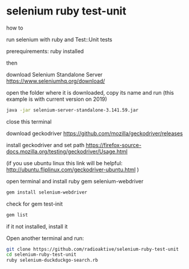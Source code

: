# selenium ruby test-unit

how to

run selenium with ruby and Test::Unit tests

prerequirements: ruby installed

then

download Selenium Standalone Server
https://www.seleniumhq.org/download/

open the folder where it is downloaded, copy its name and run (this example is with current version on 2019)
```bash
java -jar selenium-server-standalone-3.141.59.jar
```
close this terminal

download geckodriver
https://github.com/mozilla/geckodriver/releases

install geckodriver and set path
https://firefox-source-docs.mozilla.org/testing/geckodriver/Usage.html

(if you use ubuntu linux this link will be helpful:
http://ubuntu.fliplinux.com/geckodriver-ubuntu.html
)

open terminal and install ruby gem selenium-webdriver
```bash
gem install selenium-webdriver
```
check for gem test-init
```bash
gem list
```
if it not installed, install it

Open another terminal and run:
```bash
git clone https://github.com/radioaktive/selenium-ruby-test-unit
cd selenium-ruby-test-unit
ruby selenium-duckduckgo-search.rb
```
